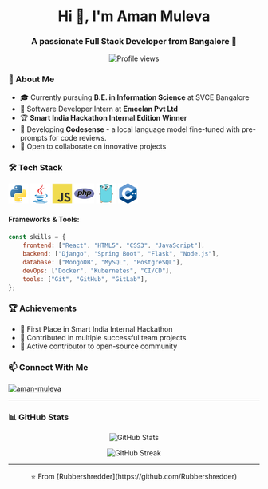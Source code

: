 <h1 align="center">Hi 👋, I'm Aman Muleva</h1>
<h3 align="center">A passionate Full Stack Developer from Bangalore 🚀</h3>

<p align="center">
  <img src="https://komarev.com/ghpvc/?username=rubbershredder&label=Profile%20views&color=0e75b6&style=flat" alt="Profile views" />
</p>

### 🌟 About Me
- 🎓 Currently pursuing **B.E. in Information Science** at SVCE Bangalore
- 💼 Software Developer Intern at **Emeelan Pvt Ltd**
- 🏆 **Smart India Hackathon Internal Edition Winner**
- 🔭 Developing **Codesense** - a local language model fine-tuned with pre-prompts for code reviews.
- 👯 Open to collaborate on innovative projects

### 🛠️ Tech Stack

<p align="left">
<img src="https://raw.githubusercontent.com/devicons/devicon/master/icons/python/python-original.svg" alt="python" width="40" height="40"/>
<img src="https://raw.githubusercontent.com/devicons/devicon/master/icons/java/java-original.svg" alt="java" width="40" height="40"/>
<img src="https://raw.githubusercontent.com/devicons/devicon/master/icons/javascript/javascript-original.svg" alt="javascript" width="40" height="40"/>
<img src="https://raw.githubusercontent.com/devicons/devicon/master/icons/php/php-original.svg" alt="php" width="40" height="40"/>
<img src="https://raw.githubusercontent.com/devicons/devicon/master/icons/go/go-original.svg" alt="go" width="40" height="40"/>
<img src="https://raw.githubusercontent.com/devicons/devicon/master/icons/cplusplus/cplusplus-original.svg" alt="cplusplus" width="40" height="40"/>
</p>

#### Frameworks & Tools:
```javascript
const skills = {
    frontend: ["React", "HTML5", "CSS3", "JavaScript"],
    backend: ["Django", "Spring Boot", "Flask", "Node.js"],
    database: ["MongoDB", "MySQL", "PostgreSQL"],
    devOps: ["Docker", "Kubernetes", "CI/CD"],
    tools: ["Git", "GitHub", "GitLab"],
};
```

### 🏆 Achievements
- 🥇 First Place in Smart India Internal Hackathon
- 👥 Contributed in multiple successful team projects
- 🌟 Active contributor to open-source community

### 📫 Connect With Me
<p align="left">
<a href="https://linkedin.com/in/aman-muleva-57b26b23a" target="blank"><img align="center" src="https://raw.githubusercontent.com/rahuldkjain/github-profile-readme-generator/master/src/images/icons/Social/linked-in-alt.svg" alt="aman-muleva" height="30" width="40" /></a>
</p>

---

### 📊 GitHub Stats

<p align="center">
  <img src="https://github-readme-stats.vercel.app/api?username=rubbershredder&show_icons=true&theme=radical" alt="GitHub Stats" />
</p>

<p align="center">
  <img src="https://github-readme-streak-stats.herokuapp.com/?user=rubbershredder&theme=radical" alt="GitHub Streak" />
</p>

---

<p align="center">⭐️ From [Rubbershredder](https://github.com/Rubbershredder)</p>

